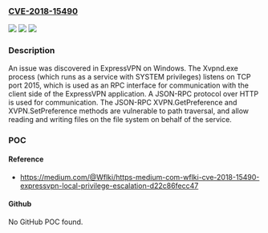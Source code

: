 ### [CVE-2018-15490](https://cve.mitre.org/cgi-bin/cvename.cgi?name=CVE-2018-15490)
![](https://img.shields.io/static/v1?label=Product&message=n%2Fa&color=blue)
![](https://img.shields.io/static/v1?label=Version&message=n%2Fa&color=blue)
![](https://img.shields.io/static/v1?label=Vulnerability&message=n%2Fa&color=brighgreen)

### Description

An issue was discovered in ExpressVPN on Windows. The Xvpnd.exe process (which runs as a service with SYSTEM privileges) listens on TCP port 2015, which is used as an RPC interface for communication with the client side of the ExpressVPN application. A JSON-RPC protocol over HTTP is used for communication. The JSON-RPC XVPN.GetPreference and XVPN.SetPreference methods are vulnerable to path traversal, and allow reading and writing files on the file system on behalf of the service.

### POC

#### Reference
- https://medium.com/@Wflki/https-medium-com-wflki-cve-2018-15490-expressvpn-local-privilege-escalation-d22c86fecc47

#### Github
No GitHub POC found.

